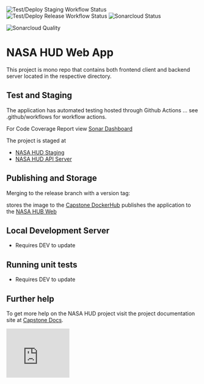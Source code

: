 ![Test/Deploy Staging Workflow Status](https://github.com/umgc/nasa.hud/workflows/NASA%20HUD%20CI/badge.svg)
![Test/Deploy Release Workflow Status](https://github.com/umgc/umgc.city.frontend/workflows/Test/Deploy%20UMGC%20City%20Web/badge.svg)
![Sonarcloud Status](https://sonarcloud.io/api/project_badges/measure?project=umgc_nasa.hud&metric=coverage)

![Sonarcloud Quality](https://sonarcloud.io/api/project_badges/quality_gate?project=umgc_nasa.hud)

# NASA HUD Web App

This project is mono repo that contains both frontend client and backend server located in the respective directory.

## Test and Staging

The application has automated testing hosted through Github Actions ... see .github/workflows for workflow actions.

For Code Coverage Report view [Sonar Dashboard](https://sonarcloud.io/dashboard?id=umgc_nasa.hud)

The project is staged at

- [NASA HUD Staging](https://appdev-nasa-hudweb.herokuapp.com/)
- [NASA HUD API Server](https://appdev-nasa-hudapi.herokuapp.com/)

## Publishing and Storage

Merging to the release branch with a version tag:

stores the image to the [Capstone DockerHub](https://hub.docker.com/u/umgccaps)
publishes the application to the [NASA HUB Web](https://app-nasa-hudweb.herokuapp.com/)

## Local Development Server

- Requires DEV to update

## Running unit tests

- Requires DEV to update

## Further help

To get more help on the NASA HUD project visit the project documentation site at [Capstone Docs](https://1drv.ms/u/s!Aq84NT9YxlnRbqHR5Yb0sbBER6g?e=thSiKA).

<iframe src="https://onedrive.live.com/embed?cid=D159C6583F3538AF&resid=D159C6583F3538AF%21110&authkey=AAAqUoTg0c_Bx5o" width="165" height="128" frameborder="0" scrolling="no"></iframe>
